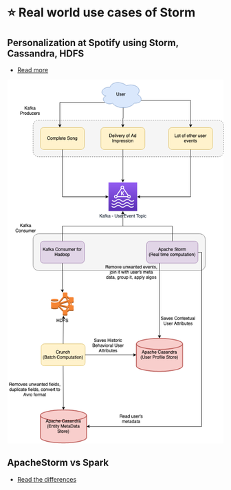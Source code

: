 
# :star: Real world use cases of Storm

## Personalization at Spotify using Storm, Cassandra, HDFS
- [Read more](../../../3_HLDDesignProblems/PersonalizationSpotify)

![img.png](../../../3_HLDDesignProblems/PersonalizationSpotify/assets/PersonalizationSpotify.drawio.png)

## ApacheStorm vs Spark
- [Read the differences](https://phoenixnap.com/kb/apache-storm-vs-spark)